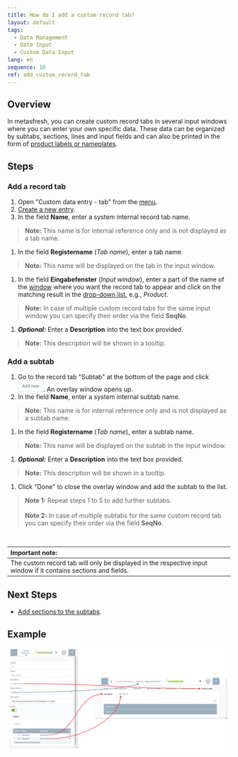 ```yaml
---
title: How do I add a custom record tab?
layout: default
tags:
  - Data Management
  - Data Input
  - Custom Data Input
lang: en
sequence: 10
ref: add_custom_record_tab
---
```


## Overview
In metasfresh, you can create custom record tabs in several input windows where you can enter your own specific data. These data can be organized by subtabs, sections, lines and input fields and can also be printed in the form of [product labels or nameplates](Create_product_label).

## Steps

### Add a record tab
1. Open "Custom data entry - tab" from the [menu](Menu).
1. [Create a new entry](New_Record_Window).
1. In the field **Name**, enter a system internal record tab name.
 >**Note:** This name is for internal reference only and is not displayed as a tab name.

1. In the field **Registername** (*Tab name*), enter a tab name.
 >**Note:** This name will be displayed on the tab in the input window.

1. In the field **Eingabefenster** (*Input window*), enter a part of the name of the [window](Menu) where you want the record tab to appear and click on the matching result in the [drop-down list](Keyboard_shortcuts_reference), e.g., *Product*.
 >**Note:** In case of multiple custom record tabs for the same input window you can specify their order via the field **SeqNo**.

1. ***Optional:*** Enter a **Description** into the text box provided.
 >**Note:** This description will be shown in a tooltip.

### Add a subtab
1. Go to the record tab "Subtab" at the bottom of the page and click !["Add new"](assets/Add_New_Button.png). An overlay window opens up.
1. In the field **Name**, enter a system internal subtab name.
 >**Note:** This name is for internal reference only and is not displayed as a subtab name.

1. In the field **Registername** (*Tab name*), enter a subtab name.
 >**Note:** This name will be displayed on the subtab in the input window.

1. ***Optional:*** Enter a **Description** into the text box provided.
 >**Note:** This description will be shown in a tooltip.

1. Click "Done" to close the overlay window and add the subtab to the list.
 >**Note 1:** Repeat steps 1 to 5 to add further subtabs.<br><br>
 >**Note 2:** In case of multiple subtabs for the same custom record tab you can specify their order via the field **SeqNo**.

<br>

| **Important note:** |
| :--- |
| The custom record tab will only be displayed in the respective input window if it contains sections and fields. |

## Next Steps
- [Add sections to the subtabs](Add_section_to_sub_tab).

## Example
![](assets/DataEntry_Tab-Subtab.png)
